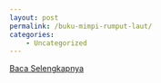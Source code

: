 ```yaml
---
layout: post
permalink: /buku-mimpi-rumput-laut/
categories:
    - Uncategorized
---
```


[Baca Selengkapnya](/02)